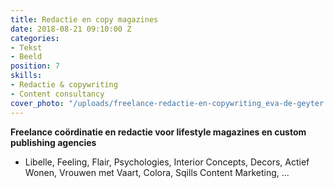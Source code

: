 ```yaml
---
title: Redactie en copy magazines
date: 2018-08-21 09:10:00 Z
categories:
- Tekst
- Beeld
position: 7
skills:
- Redactie & copywriting
- Content consultancy
cover_photo: "/uploads/freelance-redactie-en-copywriting_eva-de-geyter.png"
---
```


**Freelance coördinatie en redactie voor lifestyle magazines en custom publishing agencies**
* Libelle, Feeling, Flair, Psychologies, Interior Concepts, Decors, Actief Wonen, Vrouwen met Vaart, Colora, Sqills Content Marketing, ...
